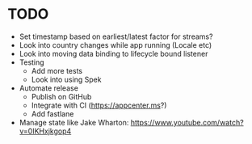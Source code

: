 # TODO

* Set timestamp based on earliest/latest factor for streams?
* Look into country changes while app running (Locale etc)
* Look into moving data binding to lifecycle bound listener
* Testing
  * Add more tests
  * Look into using Spek
* Automate release
  * Publish on GitHub
  * Integrate with CI (https://appcenter.ms?)
  * Add fastlane
* Manage state like Jake Wharton: https://www.youtube.com/watch?v=0IKHxjkgop4
